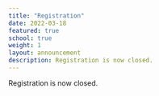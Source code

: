 ```yaml
---
title: "Registration"
date: 2022-03-18
featured: true
school: true
weight: 1
layout: announcement
description: Registration is now closed.
---
```


Registration is now closed.

